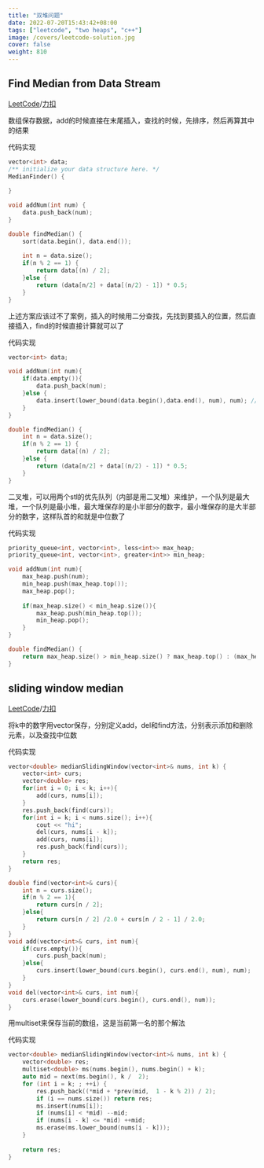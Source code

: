 ```yaml
---
title: "双堆问题"
date: 2022-07-20T15:43:42+08:00
tags: ["leetcode", "two heaps", "c++"]
image: /covers/leetcode-solution.jpg
cover: false
weight: 810
---
```


## Find Median from Data Stream
[LeetCode](https://leetcode.com/problems/find-median-from-data-stream/)/[力扣](https://leetcode-cn.com/problems/find-median-from-data-stream/)

数组保存数据，add的时候直接在末尾插入，查找的时候，先排序，然后再算其中的结果

代码实现

```cpp
vector<int> data;
/** initialize your data structure here. */
MedianFinder() {
    
}

void addNum(int num) {
    data.push_back(num);
}

double findMedian() {
    sort(data.begin(), data.end());
    
    int n = data.size();
    if(n % 2 == 1) {
        return data[(n) / 2];
    }else {
        return (data[n/2] + data[(n/2) - 1]) * 0.5;
    }
}
```

上述方案应该过不了案例，插入的时候用二分查找，先找到要插入的位置，然后直接插入，find的时候直接计算就可以了

代码实现

```cpp
vector<int> data;

void addNum(int num){
    if(data.empty()){
        data.push_back(num);
    }else {
        data.insert(lower_bound(data.begin(),data.end(), num), num); // 二分查找到应该插入的位置
    }
}

double findMedian() {        
    int n = data.size();
    if(n % 2 == 1) {
        return data[(n) / 2];
    }else {
        return (data[n/2] + data[(n/2) - 1]) * 0.5;
    }
}
```

二叉堆，可以用两个stl的优先队列（内部是用二叉堆）来维护，一个队列是最大堆，一个队列是最小堆，最大堆保存的是小半部分的数字，最小堆保存的是大半部分的数字，这样队首的和就是中位数了

代码实现

```cpp
priority_queue<int, vector<int>, less<int>> max_heap;
priority_queue<int, vector<int>, greater<int>> min_heap;

void addNum(int num){
    max_heap.push(num);
    min_heap.push(max_heap.top());
    max_heap.pop();
    
    if(max_heap.size() < min_heap.size()){
        max_heap.push(min_heap.top());
        min_heap.pop();
    }
}

double findMedian() {
    return max_heap.size() > min_heap.size() ? max_heap.top() : (max_heap.top() + min_heap.top()) * 0.5;
}
```

## sliding window median
[LeetCode](https://leetcode.com/problems/sliding-window-median)/[力扣](https://leetcode-cn.com/problems/sliding-window-median)

将k中的数字用vector保存，分别定义add，del和find方法，分别表示添加和删除元素，以及查找中位数

代码实现

```cpp
vector<double> medianSlidingWindow(vector<int>& nums, int k) {
    vector<int> curs;
    vector<double> res;
    for(int i = 0; i < k; i++){
        add(curs, nums[i]);
    }
    res.push_back(find(curs));
    for(int i = k; i < nums.size(); i++){
        cout << "hi";
        del(curs, nums[i - k]);
        add(curs, nums[i]);
        res.push_back(find(curs));
    }
    return res;
}

double find(vector<int>& curs){
    int n = curs.size();
    if(n % 2 == 1){
        return curs[n / 2];
    }else{
        return curs[n / 2] /2.0 + curs[n / 2 - 1] / 2.0;
    }
}
void add(vector<int>& curs, int num){
    if(curs.empty()){
        curs.push_back(num);
    }else{
        curs.insert(lower_bound(curs.begin(), curs.end(), num), num);
    }
}
void del(vector<int>& curs, int num){
    curs.erase(lower_bound(curs.begin(), curs.end(), num));
}
```

用multiset来保存当前的数组，这是当前第一名的那个解法

代码实现

```cpp
vector<double> medianSlidingWindow(vector<int>& nums, int k) {
    vector<double> res;
    multiset<double> ms(nums.begin(), nums.begin() + k);
    auto mid = next(ms.begin(), k /  2);
    for (int i = k; ; ++i) {
        res.push_back((*mid + *prev(mid,  1 - k % 2)) / 2);        
        if (i == nums.size()) return res;
        ms.insert(nums[i]);
        if (nums[i] < *mid) --mid;
        if (nums[i - k] <= *mid) ++mid;
        ms.erase(ms.lower_bound(nums[i - k]));
    }
    
    return res;
}
```